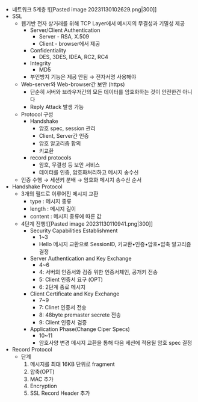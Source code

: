 - 네트워크 5계층 ![[Pasted image 20231130102629.png|300]]
- SSL
	- 웹기반 전자 상거래를 위해 TCP Layer에서 메시지의 무결성과 기밀성 제공
		- Server/Client Authentication
			- Server - RSA, X.509
			- Client - browser에서 제공
		- Confidentiality
			- DES, 3DES, IDEA, RC2, RC4
		- Integrity 
			- MD5
		- 부인방지 기능은 제공 안됨 → 전자서명 사용해야
	- Web-server와 Web-browser간 보안 (https)
		- 단순히 서버와 브라우저간의 모든 데이터를 암호화하는 것이 안전한건 아니다
		- Reply Attack 발생 가능
	- Protocol 구성
		- Handshake
			- 암호 spec, session 관리
			- Client, Server간 인증
			- 암호 알고리즘 합의
			- 키교환
		- record protocols
			- 암호, 무결성 등 보안 서비스
			- 데이터를 인증, 암호화처리하고 메시지 송수신
	- 인증 수행 → 세션키 분배 → 암호화 메시지 송수신 순서
- Handshake Protocol 
	- 3개의 필드로 이루어진 메시지 교환
		- type : 메시지 종류
		- length : 메시지 길이
		- content : 메시지 종류에 따른 값
	- 4단계 진행![[Pasted image 20231130110941.png|300]]
		- Security Capabilities Establishment 
			- 1~3
			- Hello 메시지 교환으로 SessionID, 키교환•인증•암호•압축 알고리즘 결정
		- Server Authentication and Key Exchange
			- 4~6
			- 4: 서버의 인증서와 검증 위한 인증서체인, 공개키 전송
			- 5: Client 인증서 요구 (OPT)
			- 6: 2단계 종료 메시지
		- Client Certificate and Key Exchange 
			- 7~9
			- 7: Clinet 인증서 전송
			- 8: 48byte premaster secrete 전송
			- 9: Client 인증서 검증
		- Application Phase(Change Ciper Specs)
			- 10~11
			- 암호사양 변경 메시지 교환을 통해 다음 세션에 적용될 암호 spec 결정
- Record Protocol 
	- 단계 
	  1. 메시지를 최대 16KB 단위로 fragment
	  2. 압축(OPT)
	  3. MAC 추가
	  4. Encryption
	  5. SSL Record Header 추가

